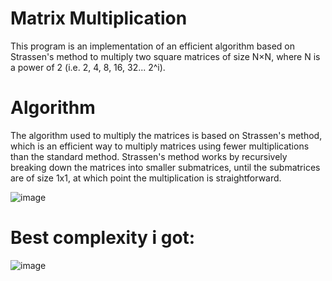 # Matrix Multiplication
This program is an implementation of an efficient algorithm based on Strassen's method to multiply two square matrices of size N×N, where N is a power of 2 (i.e. 2, 4, 8, 16, 32... 2^i).

# Algorithm
The algorithm used to multiply the matrices is based on Strassen's method, which is an efficient way to multiply matrices using fewer multiplications than the standard method. Strassen's method works by recursively breaking down the matrices into smaller submatrices, until the submatrices are of size 1x1, at which point the multiplication is straightforward.

![image](https://user-images.githubusercontent.com/83876261/229367088-02b4c21b-3258-478c-ae4b-4c465dfe1d08.png)
##

# Best complexity i got:
![image](https://user-images.githubusercontent.com/83876261/231022638-ba8e95cd-eacc-47d6-ac96-3d6b00a71256.png)
